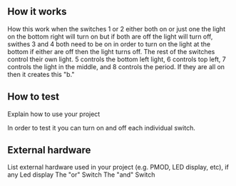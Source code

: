 <!---

This file is used to generate your project datasheet. Please fill in the information below and delete any unused
sections.

You can also include images in this folder and reference them in the markdown. Each image must be less than
512 kb in size, and the combined size of all images must be less than 1 MB.
-->

## How it works

How this work when the switches 1 or 2 either both on or just one the light on the bottom right will turn on but if both are off the light will turn off, swithes 3 and 4 both need to be on in order to turn on the light at the bottom if either are off then the light turns off. The rest of the switches control their own light. 5 controls the bottom left light, 6 controls top left, 7 controls the light in the middle, and 8 controls the period. If they are all on then it creates this "b."

## How to test

Explain how to use your project

In order to test it you can turn on and off each individual switch.

## External hardware

List external hardware used in your project (e.g. PMOD, LED display, etc), if any
Led display
The "or" Switch 
The "and" Switch 
